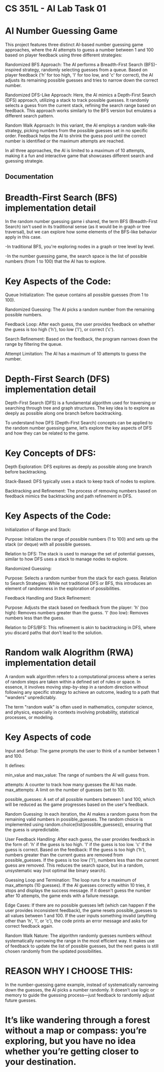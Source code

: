 
# CS 351L - AI Lab Task 01

# AI Number Guessing Game 

This project features three distinct AI-based number guessing game approaches, where the AI attempts to guess a number between 1 and 100 based on player feedback using three different strategies:

Randomized BFS Approach: The AI performs a Breadth-First Search (BFS)-inspired strategy, randomly selecting guesses from a queue. Based on player feedback ('h' for too high, 'l' for too low, and 'c' for correct), the AI adjusts its remaining possible guesses and tries to narrow down the correct number.

Randomized DFS-Like Approach: Here, the AI mimics a Depth-First Search (DFS) approach, utilizing a stack to track possible guesses. It randomly selects a guess from the current stack, refining the search range based on feedback. This approach works similarly to the BFS version but emulates a different search pattern.

Random Walk Approach: In this variant, the AI employs a random walk-like strategy, picking numbers from the possible guesses set in no specific order. Feedback helps the AI to shrink the guess pool until the correct number is identified or the maximum attempts are reached.

In all three approaches, the AI is limited to a maximum of 10 attempts, making it a fun and interactive game that showcases different search and guessing strategie.



## Documentation
# Breadth-First Search (BFS) implementation detail

In the random number guessing game i shared, the term BFS (Breadth-First Search) isn't used in its traditional sense (as it would be in graph or tree traversal), but we can explore how some elements of the BFS-like behavior apply in this case.

-In traditional BFS, you're exploring nodes in a graph or tree level by level.

-In the number guessing game, the search space is the list of possible numbers (from 1 to 100) that the AI has to explore.

# Key Aspects of the Code:

Queue Initialization: The queue contains all possible guesses (from 1 to 100).

Randomized Guessing: The AI picks a random number from the remaining possible numbers.

Feedback Loop: After each guess, the user provides feedback on whether the guess is too high ('h'), too low ('l'), or correct ('c').

Search Refinement: Based on the feedback, the program narrows down the range by filtering the queue.

Attempt Limitation: The AI has a maximum of 10 attempts to guess the number.


# Depth-First Search (DFS) implementation detail

Depth-First Search (DFS) is a fundamental algorithm used for traversing or searching through tree and graph structures. The key idea is to explore as deeply as possible along one branch before backtracking.

To understand how DFS (Depth-First Search) concepts can be applied to the random number guessing game, let’s explore the key aspects of DFS and how they can be related to the game.

# Key Concepts of DFS:

Depth Exploration: DFS explores as deeply as possible along one branch before backtracking.

Stack-Based: DFS typically uses a stack to keep track of nodes to explore.

Backtracking and Refinement: The process of removing numbers based on feedback mimics the backtracking and path refinement in DFS.

# Key Aspects of the Code:

Initialization of Range and Stack:

Purpose: Initializes the range of possible numbers (1 to 100) and sets up the stack (or deque) with all possible guesses.

Relation to DFS: The stack is used to manage the set of potential guesses, similar to how DFS uses a stack to manage nodes to explore.

Randomized Guessing:

Purpose: Selects a random number from the stack for each guess. Relation to Search Strategies: While not traditional DFS or BFS, this introduces an element of randomness in the exploration of possibilities.

Feedback Handling and Stack Refinement:

Purpose: Adjusts the stack based on feedback from the player: 'h' (too high): Removes numbers greater than the guess. 'l' (too low): Removes numbers less than the guess.

Relation to DFS/BFS: This refinement is akin to backtracking in DFS, where you discard paths that don’t lead to the solution.

# Random walk Alogrithm (RWA) implementation detail

A random walk algorithm refers to a computational process where a series of random steps are taken within a defined set of rules or space. In essence, it involves moving step-by-step in a random direction without following any specific strategy to achieve an outcome, leading to a path that "wanders" unpredictably.

The term "random walk" is often used in mathematics, computer science, and physics, especially in contexts involving probability, statistical processes, or modeling.

# Key Aspects of code

Input and Setup:
The game prompts the user to think of a number between 1 and 100.

It defines:

min_value and max_value: The range of numbers the AI will guess from.

attempts: A counter to track how many guesses the AI has made. max_attempts: A limit on the number of guesses (set to 10).

possible_guesses: A set of all possible numbers between 1 and 100, which will be reduced as the game progresses based on the user's feedback.

Random Guessing:
In each iteration, the AI makes a random guess from the remaining valid numbers in possible_guesses. The random choice is implemented using random.choice(list(possible_guesses)), ensuring that the guess is unpredictable.

User Feedback Handling: After each guess, the user provides feedback in the form of: 'h' if the guess is too high. 'l' if the guess is too low. 'c' if the guess is correct. Based on the feedback: If the guess is too high ('h'), numbers greater than the current guess are removed from possible_guesses. If the guess is too low ('l'), numbers less than the current guess are removed. This reduces the search space, but in a random, unsystematic way (not optimal like binary search).

Guessing Loop and Termination: The loop runs for a maximum of max_attempts (10 guesses). If the AI guesses correctly within 10 tries, it stops and displays the success message. If it doesn't guess the number after 10 attempts, the game ends with a failure message.

Edge Cases: If there are no possible guesses left (which can happen if the user provides inconsistent feedback), the game resets possible_guesses to all values between 1 and 100. If the user inputs something invalid (anything other than 'h', 'l', or 'c'), the code prints an error message and asks for correct feedback again.

Random Walk Nature: The algorithm randomly guesses numbers without systematically narrowing the range in the most efficient way. It makes use of feedback to update the list of possible guesses, but the next guess is still chosen randomly from the updated possibilities.

# REASON WHY I CHOOSE THIS: 
In the number-guessing game example, instead of systematically narrowing down the guesses, the AI picks a number randomly. It doesn’t use logic or memory to guide the guessing process—just feedback to randomly adjust future guesses.

# It’s like wandering through a forest without a map or compass: you’re exploring, but you have no idea whether you’re getting closer to your destination.

